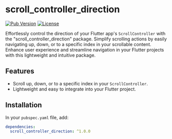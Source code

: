 # scroll_controller_direction

[![Pub Version](https://img.shields.io/pub/v/scroll_controller_direction)](https://pub.dev/packages/scroll_controller_direction)
[![License](https://img.shields.io/badge/license-MIT-blue.svg)](https://opensource.org/licenses/MIT)

Effortlessly control the direction of your Flutter app's `ScrollController` with the "scroll_controller_direction" package. Simplify scrolling actions by easily navigating up, down, or to a specific index in your scrollable content. Enhance user experience and streamline navigation in your Flutter projects with this lightweight and intuitive package.

## Features

- Scroll up, down, or to a specific index in your `ScrollController`.
- Lightweight and easy to integrate into your Flutter project.

## Installation

In your `pubspec.yaml` file, add:

```yaml
dependencies:
  scroll_controller_direction: ^1.0.0
```
